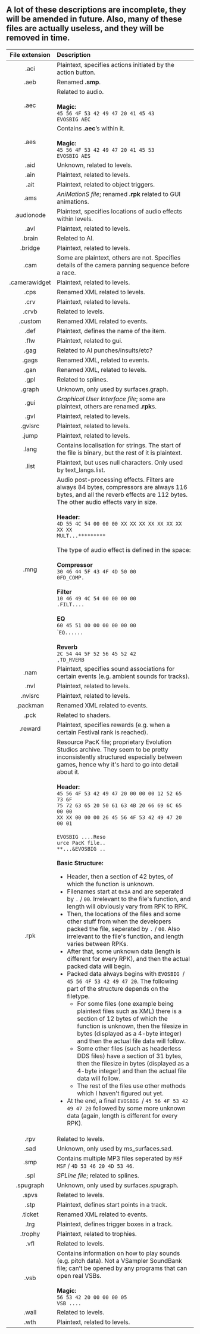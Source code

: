 ## A lot of these descriptions are incomplete, they will be amended in future. Also, many of these files are actually useless, and they will be removed in time.

| File extension | Description
|:-:|:-
| .aci | Plaintext, specifies actions initiated by the action button.
| .aeb | Renamed **.smp**.
| .aec | Related to audio.<br><br>**Magic:**<br>`45 56 4F 53 42 49 47 20 41 45 43`<br>`EVOSBIG AEC`
| .aes | Contains **.aec**’s within it.<br><br>**Magic:**<br>`45 56 4F 53 42 49 47 20 41 45 53`<br>`EVOSBIG AES`
| .aid | Unknown, related to levels.
| .ain | Plaintext, related to levels.
| .ait | Plaintext, related to object triggers.
| .ams | *AniMationS file*; renamed **.rpk** related to GUI animations.
| .audionode | Plaintext, specifies locations of audio effects within levels.
| .avl | Plaintext, related to levels.
| .brain | Related to AI.
| .bridge | Plaintext, related to levels.
| .cam | Some are plaintext, others are not. Specifies details of the camera panning sequence before a race.
| .camerawidget | Plaintext, related to levels.
| .cps | Renamed XML related to levels.
| .crv | Plaintext, related to levels.
| .crvb | Related to levels.
| .custom | Renamed XML related to events.
| .def | Plaintext, defines the name of the item.
| .flw | Plaintext, related to gui.
| .gag | Related to AI punches/insults/etc?
| .gags | Renamed XML, related to events.
| .gan | Renamed XML, related to levels.
| .gpl | Related to splines.
| .graph | Unknown, only used by surfaces.graph.
| .gui | *Graphical User Interface file*; some are plaintext, others are renamed **.rpk**s.
| .gvl | Plaintext, related to levels.
| .gvlsrc | Plaintext, related to levels.
| .jump | Plaintext, related to levels.
| .lang | Contains localisation for strings. The start of the file is binary, but the rest of it is plaintext.
| .list | Plaintext, but uses null characters. Only used by text_langs.list.
| .mng | Audio post-processing effects. Filters are always 84 bytes, compressors are always 116 bytes, and all the reverb effects are 112 bytes. The other audio effects vary in size.<br><br>**Header:**<br>`4D 55 4C 54 00 00 00 XX XX XX XX XX XX XX XX XX`<br>`MULT...*********`<br><br>The type of audio effect is defined in the space:<br><br>**Compressor**<br>`30 46 44 5F 43 4F 4D 50 00`<br>`0FD_COMP.`<br><br>**Filter**<br>`10 46 49 4C 54 00 00 00 00`<br>`.FILT....`<br><br>**EQ**<br>`60 45 51 00 00 00 00 00 00`<br>\``EQ......`<br><br>**Reverb**<br>`2C 54 44 5F 52 56 45 52 42`<br>`,TD_RVERB`
| .nam | Plaintext, specifies sound associations for certain events (e.g. ambient sounds for tracks).
| .nvl | Plaintext, related to levels.
| .nvlsrc | Plaintext, related to levels.
| .packman | Renamed XML related to events.
| .pck | Related to shaders.
| .reward | Plaintext, specifies rewards (e.g. when a certain Festival rank is reached).
| .rpk | Resource PacK file; proprietary Evolution Studios archive. They seem to be pretty inconsistently structured especially between games, hence why it's hard to go into detail about it.<br><br>**Header:**<br>`45 56 4F 53 42 49 47 20 00 00 00 12 52 65 73 6F`<br>`75 72 63 65 20 50 61 63 4B 20 66 69 6C 65 00 00`<br>`XX XX 00 00 00 26 45 56 4F 53 42 49 47 20 00 01`<br><br>`EVOSBIG ....Reso`<br>`urce PacK file..`<br>`**...&EVOSBIG ..`<br><br>**Basic Structure:**<ul><li>Header, then a section of 42 bytes, of which the function is unknown.<li>Filenames start at `0x5A` and are seperated by `.` / `00`. Irrelevant to the file's function, and length will obviously vary from RPK to RPK.<li>Then, the locations of the files and some other stuff from when the developers packed the file, seperated by `.` / `00`. Also irrelevant to the file's function, and length varies between RPKs.<li>After that, some unknown data (length is different for every RPK), and then the actual packed data will begin.<li>Packed data always begins with `EVOSBIG `/ `45 56 4F 53 42 49 47 20`. The following part of the structure depends on the filetype.<ul><li>For some files (one example being plaintext files such as XML) there is a section of 12 bytes of which the function is unknown, then the filesize in bytes (displayed as a 4-byte integer) and then the actual file data will follow.<li>Some other files (such as headerless DDS files) have a section of 31 bytes, then the filesize in bytes (displayed as a 4-byte integer) and then the actual file data will follow.<li>The rest of the files use other methods which I haven't figured out yet.</ul><li>At the end, a final `EVOSBIG `/ `45 56 4F 53 42 49 47 20` followed by some more unknown data (again, length is different for every RPK).
| .rpv | Related to levels.
| .sad | Unknown, only used by ms_surfaces.sad.
| .smp | Contains multiple MP3 files seperated by `MSF MSF` / `4D 53 46 20 4D 53 46`.
| .spl | *SPLine file*; related to splines.
| .spugraph | Unknown, only used by surfaces.spugraph.
| .spvs | Related to levels.
| .stp | Plaintext, defines start points in a track.
| .ticket | Renamed XML related to events.
| .trg | Plaintext, defines trigger boxes in a track.
| .trophy | Plaintext, related to trophies.
| .vfl | Related to levels.
| .vsb | Contains information on how to play sounds (e.g. pitch data). Not a VSampler SoundBank file; can’t be opened by any programs that can open real VSBs.<br><br>**Magic:**<br>`56 53 42 20 00 00 00 05`<br>`VSB ....`
| .wall | Related to levels.
| .wth | Plaintext, related to levels.
